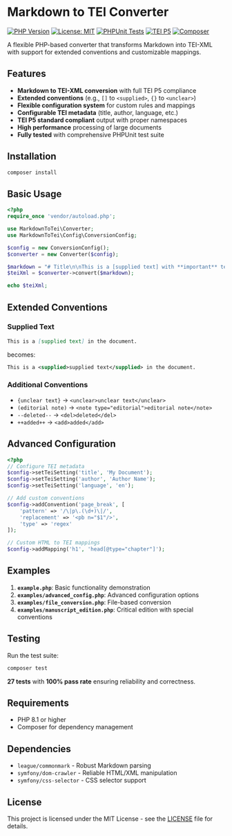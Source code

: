 # Markdown to TEI Converter

[![PHP Version](https://img.shields.io/badge/php-%3E%3D8.1-blue.svg)](https://php.net/)
[![License: MIT](https://img.shields.io/badge/License-MIT-yellow.svg)](https://opensource.org/licenses/MIT)
[![PHPUnit Tests](https://img.shields.io/badge/tests-27%20passing-brightgreen.svg)](#testing)
[![TEI P5](https://img.shields.io/badge/TEI-P5%20compliant-orange.svg)](https://tei-c.org/)
[![Composer](https://img.shields.io/badge/composer-ready-blue.svg)](https://getcomposer.org/)

A flexible PHP-based converter that transforms Markdown into TEI-XML with support for extended conventions and customizable mappings.

## Features

- **Markdown to TEI-XML conversion** with full TEI P5 compliance
- **Extended conventions** (e.g., `[]` to `<supplied>`, `{}` to `<unclear>`)
- **Flexible configuration system** for custom rules and mappings
- **Configurable TEI metadata** (title, author, language, etc.)
- **TEI P5 standard compliant** output with proper namespaces
- **High performance** processing of large documents
- **Fully tested** with comprehensive PHPUnit test suite

## Installation

```bash
composer install
```

## Basic Usage

```php
<?php
require_once 'vendor/autoload.php';

use MarkdownToTei\Converter;
use MarkdownToTei\Config\ConversionConfig;

$config = new ConversionConfig();
$converter = new Converter($config);

$markdown = "# Title\n\nThis is a [supplied text] with **important** text.";
$teiXml = $converter->convert($markdown);

echo $teiXml;
```

## Extended Conventions

### Supplied Text

```markdown
This is a [supplied text] in the document.
```

becomes:

```xml
This is a <supplied>supplied text</supplied> in the document.
```

### Additional Conventions

- `{unclear text}` → `<unclear>unclear text</unclear>`
- `(editorial note)` → `<note type="editorial">editorial note</note>`
- `--deleted--` → `<del>deleted</del>`
- `++added++` → `<add>added</add>`

## Advanced Configuration

```php
<?php
// Configure TEI metadata
$config->setTeiSetting('title', 'My Document');
$config->setTeiSetting('author', 'Author Name');
$config->setTeiSetting('language', 'en');

// Add custom conventions
$config->addConvention('page_break', [
    'pattern' => '/\|p\.(\d+)\|/',
    'replacement' => '<pb n="$1"/>',
    'type' => 'regex'
]);

// Custom HTML to TEI mappings
$config->addMapping('h1', 'head[@type="chapter"]');
```

## Examples

1. **`example.php`**: Basic functionality demonstration
2. **`examples/advanced_config.php`**: Advanced configuration options
3. **`examples/file_conversion.php`**: File-based conversion
4. **`examples/manuscript_edition.php`**: Critical edition with special conventions

## Testing

Run the test suite:

```bash
composer test
```

**27 tests** with **100% pass rate** ensuring reliability and correctness.

## Requirements

- PHP 8.1 or higher
- Composer for dependency management

## Dependencies

- `league/commonmark` - Robust Markdown parsing
- `symfony/dom-crawler` - Reliable HTML/XML manipulation
- `symfony/css-selector` - CSS selector support

## License

This project is licensed under the MIT License - see the [LICENSE](LICENSE) file for details.
